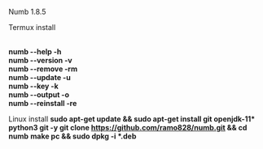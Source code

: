 Numb 1.8.5

Termux install


</br><b>numb --help -h</b>
</br><b>numb --version -v</b>
</br><b>numb --remove -rm</b>
</br><b>numb --update -u</b>
</br><b>numb --key -k</b>
</br><b>numb --output -o</b>
</br><b>numb --reinstall -re</b>


Linux install
<b>sudo apt-get update && sudo apt-get install git openjdk-11* python3 git -y </b>
<b>git clone https://github.com/ramo828/numb.git && cd numb</b>
<b>make pc && sudo dpkg -i *.deb</b>
